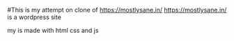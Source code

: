 #This is my attempt on clone of https://mostlysane.in/
https://mostlysane.in/ is a wordpress site

my is made with html css and js
